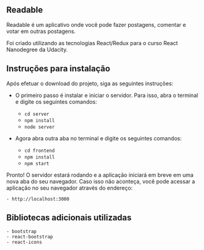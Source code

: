 ## Readable

Readable é um aplicativo onde você pode fazer postagens, comentar e votar em outras postagens.

Foi criado utilizando as tecnologias React/Redux para o curso React Nanodegree da Udacity.

## Instruções para instalação

Após efetuar o download do projeto, siga as seguintes instruções:

* O primeiro passo é instalar e iniciar o servidor. Para isso, abra o terminal e digite os seguintes comandos:
    - `cd server`
    - `npm install`
    - `node server`

* Agora abra outra aba no terminal e digite os seguintes comandos:
    - `cd frontend`
    - `npm install`
    - `npm start`

Pronto! O servidor estará rodando e a aplicação iniciará em breve em uma nova aba do seu navegador.
Caso isso não aconteça, você pode acessar a aplicação no seu navegador através do endereço:

    - http://localhost:3000


## Bibliotecas adicionais utilizadas

    - bootstrap
    - react-bootstrap
    - react-icons

    